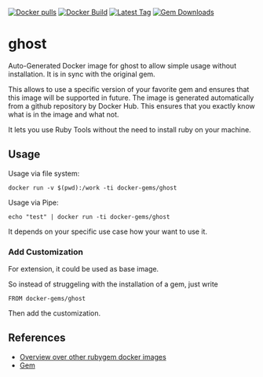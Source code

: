 [![Docker pulls](https://img.shields.io/docker/pulls/rubygem/ghost.svg)](https://hub.docker.com/r/rubygem/ghost/)
[![Docker Build](https://img.shields.io/docker/automated/rubygem/ghost.svg)](https://hub.docker.com/r/rubygem/ghost/)
[![Latest Tag](https://img.shields.io/github/tag/docker-rubygem/ghost.svg)](https://hub.docker.com/r/rubygem/ghost/)
[![Gem Downloads](https://img.shields.io/gem/dt/ghost.svg)](https://rubygems.org/gems/ghost/)
# ghost

Auto-Generated Docker image for ghost to allow simple usage without installation.
It is in sync with the original gem.

This allows to use a specific version of your favorite gem and ensures that this image will be supported in future.
The image is generated automatically from a github repository by Docker Hub.
This ensures that you exactly know what is in the image and what not.

It lets you use Ruby Tools without the need to install ruby on your machine.

## Usage

Usage via file system:

`docker run -v $(pwd):/work -ti docker-gems/ghost`

Usage via Pipe:

`echo "test" | docker run -ti docker-gems/ghost`

It depends on your specific use case how your want to use it.

### Add Customization

For extension, it could be used as base image.

So instead of struggeling with the installation of a gem, just write

`FROM docker-gems/ghost`

Then add the customization.

## References

 - [Overview over other rubygem docker images](https://github.com/thinkbot/docker-rubygem)
 - [Gem](https://rubygems.org/gems/ghost/)

